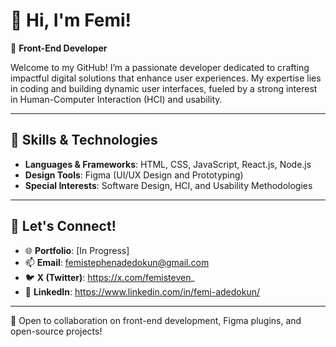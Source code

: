 
# 👋 Hi, I'm Femi! 

🌟 **Front-End Developer**

Welcome to my GitHub! I’m a passionate developer dedicated to crafting impactful digital solutions that enhance user experiences. My expertise lies in coding and building dynamic user interfaces, fueled by a strong interest in Human-Computer Interaction (HCI) and usability.

---

## 🚀 Skills & Technologies

- **Languages & Frameworks**: HTML, CSS, JavaScript, React.js, Node.js
- **Design Tools**: Figma (UI/UX Design and Prototyping)   
- **Special Interests**: Software Design, HCI, and Usability Methodologies  

---

## 💬 Let's Connect!

- 🌐 **Portfolio**: [In Progress]
- 📫 **Email**: femistephenadedokun@gmail.com
- 🐦 **X (Twitter)**: https://x.com/femisteven_ 
- 💼 **LinkedIn**: https://www.linkedin.com/in/femi-adedokun/

---

🤝 Open to collaboration on front-end development, Figma plugins, and open-source projects!
